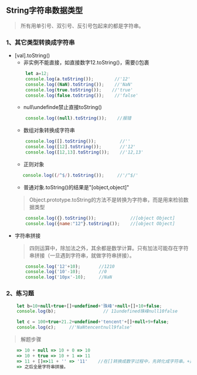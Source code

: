 ## String字符串数据类型
>所有用单引号、双引号、反引号包起来的都是字符串。

### 1、其它类型转换成字符串
- [val].toString()
    - 非实例不能直接，如直接数字12.toString()，需要()包裹
    ```javascript
        let a=12;
        console.log(a.toString());        //'12'
        console.log((NaN).toString());    //'NaN'
        console.log(true.toString());    //'true'
        console.log(false.toString());    //'false'
    ```
    - null\undefinde禁止直接toString()
    ```javascript
        console.log((null).toString());    //报错
    ```
    - 数组对象转换成字符串
    ```javascript
        console.log([].toString());         //''
        console.log([12].toString());       //'12'
        console.log([12,13].toString());    //'12,13'
    ```    
    - 正则对象
     ```javascript
        console.log((/^$/).toString());     //'/^$/'
    ```
    - 普通对象.toString()的结果是"[object,object]"
    > Object.prototype.toString的方法不是转换为字符串，而是用来检验数据类型
    ```javascript
        console.log({}.toString());             //[object Object]
        console.log({name:"12"}.toString());    //[object Object]
    ```
- 字符串拼接
    > 四则运算中，除加法之外，其余都是数学计算。只有加法可能存在字符串拼接（一旦遇到字符串，就做字符串拼接）。
    ```javascript
        console.log('12'+10);       //1210
        console.log('10'-10);       //0
        console.log('10px'-10);     //NaN
    ```

### 2、练习题
```javascript
    let b=10+null+true+[]+undefined+'珠峰'+null+[]+10+false;
    console.log(b);                  // 11undefined珠峰null10false
```
```javascript
    let c = 100+true+21.2+undefined+'tencent'+[]+null+9+false;
    console.log(c);     //'NaNtencentnull9false'
```
> 解题步骤
```javascript
    => 10 + null => 10 + 0 => 10
    => 10 + true => 10 + 1 => 11
    => 11 + []=>11 + '' => '11'    //在[]转换成数字过程中，先转化成字符串。+遇到字符串直接就做拼接
    => 之后全是字符串拼接。
```
